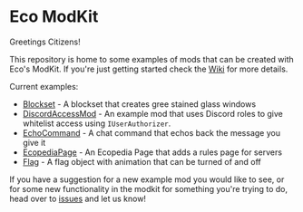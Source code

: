 # Eco ModKit

Greetings Citizens!

This repository is home to some examples of mods that can be created with Eco's ModKit. If you're just getting started check the [Wiki](https://wiki.play.eco/en/Mod_Development) for more details.

Current examples:
* [Blockset](Examples/Blockset) - A blockset that creates gree stained glass windows
* [DiscordAccessMod](Examples/DiscordAccessMod) - An example mod that uses Discord roles to give whitelist access using ``IUserAuthorizer``.
* [EchoCommand](Examples/EchoCommand) - A chat command that echos back the message you give it
* [EcopediaPage](Examples/EcopediaPage) - An Ecopedia Page that adds a rules page for servers
* [Flag](Examples/Flag) - A flag object with animation that can be turned of and off

If you have a suggestion for a new example mod you would like to see, or for some new functionality in the modkit for something you're trying to do, head over to [issues](https://github.com/StrangeLoopGames/EcoModKit/issues) and let us know!
